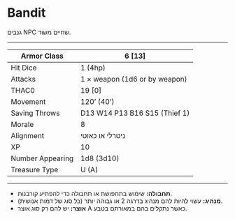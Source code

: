 # Bandit

גנבים NPC שחיים משוד.

------

| Armor Class     | 6 [13]                        |
| ---------------- | ----------------------------- |
| Hit Dice         | 1 (4hp)                       |
| Attacks          | 1 × weapon (1d6 or by weapon) |
| THAC0            | 19 [0]                        |
| Movement         | 120’ (40’)                    |
| Saving Throws    | D13 W14 P13 B16 S15 (Thief 1) |
| Morale           | 8                             |
| Alignment        | ניטרלי או כאוטי              |
| XP               | 10                            |
| Number Appearing | 1d8 (3d10)                    |
| Treasure Type    | U (A)                         |

------

- **תחבולה:** שימוש בתחפושת או תחבולה כדי להפתיע קורבנות.
- **מנהיג:** עשוי להיות להם מנהיג בדרגה 2 או גבוהה יותר (כל סוג של דמות אנושית).
- **אוצר:** יש להם רק סוג אוצר A כאשר נתקלים בהם במאורתם בטבע.